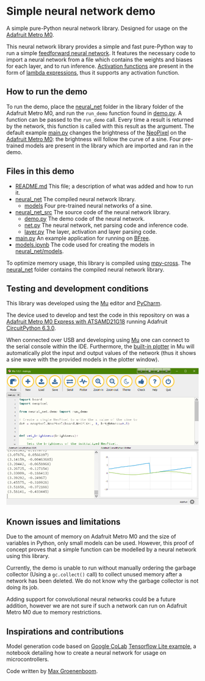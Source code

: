 # Simple neural network demo

A simple pure-Python neural network library. Designed for usage on the [Adafruit Metro M0](https://www.adafruit.com/product/3505).

This neural network library provides a simple and fast pure-Python way to run a simple [feedforward neural network](https://en.wikipedia.org/wiki/Feedforward_neural_network). It features the necessary code to import a neural network from a file which contains the weights and biases for each layer, and to run inference. [Activation functions](https://en.wikipedia.org/wiki/Activation_function) are present in the form of [lambda expressions](https://www.w3schools.com/python/python_lambda.asp), thus it supports any activation function.

## How to run the demo

To run the demo, place the [neural_net](neural_net) folder in the library folder of the Adafruit Metro M0, and run the `run_demo` function found in [demo.py](neural_net_src/demo.py). A function can be passed to the `run_demo` call. Every time a result is returned by the network, this function is called with this result as the argument. The default example [main.py](main.py) changes the brightness of the [NeoPixel](https://www.adafruit.com/category/168) on the [Adafruit Metro M0](https://www.adafruit.com/product/3505): the brightness will follow the curve of a sine. Four pre-trained models are present in the library which are imported and ran in the demo.

## Files in this demo

- [README.md](README.md) This file; a description of what was added and how to run it.
- [neural_net](neural_net) The compiled neural network library.
    - [models](neural_net/models) Four pre-trained neural networks of a sine.
- [neural_net_src](neural_net_src) The source code of the neural network library.
    - [demo.py](neural_net_src/demo.py) The demo code of the neural network.
    - [net.py](neural_net_src/net.py) The neural network, net parsing code and inference code.
    - [layer.py](neural_net_src/layer.py) The layer, activation and layer parsing code.
- [main.py](main.py) An example application for running on [BFree](https://github.com/TUDSSL/BFree/).
- [models.ipynb](models.ipynb) The code used for creating the models in [neural_net/models](neural_net/models).

To optimize memory usage, this library is compiled using [mpy-cross](https://learn.adafruit.com/creating-and-sharing-a-circuitpython-library?view=all#mpy-2982472-11). The [neural_net](neural_net) folder contains the compiled neural network library.

## Testing and development conditions

This library was developed using the [Mu](https://learn.adafruit.com/welcome-to-circuitpython/installing-mu-editor) editor and [PyCharm](https://www.jetbrains.com/pycharm/).

The device used to develop and test the code in this repository on was a [Adafruit Metro M0 Express with ATSAMD21G18](https://www.adafruit.com/product/3505) running Adafruit [CircuitPython 6.3.0](https://circuitpython.org/).

When connected over USB and developing using [Mu](https://learn.adafruit.com/welcome-to-circuitpython/installing-mu-editor) one can connect to the serial console within the IDE. Furthermore, the [built-in plotter](https://codewith.mu/en/tutorials/1.1/plotter) in Mu will automatically plot the input and output values of the network (thus it shows a sine wave with the provided models in the plotter window).

![Mu interface](mu.png "Mu interface")

## Known issues and limitations

Due to the amount of memory on Adafruit Metro M0 and the size of variables in Python, only small models can be used. However, this proof of concept proves that a simple function can be modelled by a neural network using this library.

Currently, the demo is unable to run without manually ordering the garbage collector (Using a `gc.collect()` call) to collect unused memory after a network has been deleted. We do not know why the garbage collector is not doing its job.

Adding support for convolutional neural networks could be a future addition, however we are not sure if such a network can run on Adafruit Metro M0 due to memory restrictions.

## Inspirations and contributions

Model generation code based on [Google CoLab](https://colab.research.google.com/) [Tensorflow Lite example](https://colab.research.google.com/github/tensorflow/tensorflow/blob/master/tensorflow/lite/micro/examples/hello_world/train/train_hello_world_model.ipynb), a notebook detailing how to create a neural network for usage on microcontrollers.

Code written by [Max Groenenboom](https://github.com/MaxGroenenboom).
